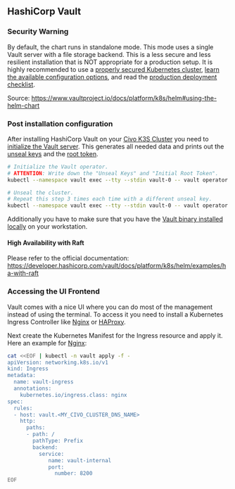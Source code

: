 ## HashiCorp Vault

### Security Warning

By default, the chart runs in standalone mode. This mode uses a single Vault server with a file storage backend. This is a less secure and less resilient installation that is NOT appropriate for a production setup. It is highly recommended to use a [properly secured Kubernetes cluster](https://kubernetes.io/docs/tasks/administer-cluster/securing-a-cluster/), [learn the available configuration options](https://developer.hashicorp.com/vault/docs/platform/k8s/helm/configuration), and read the [production deployment checklist](https://developer.hashicorp.com/vault/docs/platform/k8s/helm/run#architecture).

Source: https://www.vaultproject.io/docs/platform/k8s/helm#using-the-helm-chart

### Post installation configuration

After installing HashiCorp Vault on your [Civo K3S Cluster](https://www.civo.com/) you need to [initialize the Vault server](https://developer.hashicorp.com/vault/docs/commands/operator/init).
This generates all needed data and prints out the [unseal keys](https://developer.hashicorp.com/vault/docs/concepts/seal)
and the [root token](https://developer.hashicorp.com/vault/docs/concepts/tokens#root-tokens).

```sh
# Initialize the Vault operator.
# ATTENTION: Write down the "Unseal Keys" and "Initial Root Token".
kubectl --namespace vault exec --tty --stdin vault-0 -- vault operator init

# Unseal the cluster.
# Repeat this step 3 times each time with a different unseal key.
kubectl --namespace vault exec --tty --stdin vault-0 -- vault operator unseal
```

Additionally you have to make sure that you have the [Vault binary installed locally](https://developer.hashicorp.com/vault/downloads/) on your workstation.

#### High Availability with Raft

Please refer to the official documentation:
https://developer.hashicorp.com/vault/docs/platform/k8s/helm/examples/ha-with-raft

### Accessing the UI Frontend

Vault comes with a nice UI where you can do most of the management instead of using the terminal.
To access it you need to install a Kubernetes Ingress Controller like [Nginx](https://www.civo.com/marketplace/nginx) or [HAProxy](https://www.civo.com/learn/install-haproxy-as-ingress-in-civo-kubernetes).

Next create the Kubernetes Manifest for the Ingress resource and apply it.
Here an example for [Nginx](https://www.civo.com/marketplace/nginx):

```sh
cat <<EOF | kubectl -n vault apply -f -
apiVersion: networking.k8s.io/v1
kind: Ingress
metadata:
  name: vault-ingress
  annotations:
    kubernetes.io/ingress.class: nginx
spec:
  rules:
  - host: vault.<MY_CIVO_CLUSTER_DNS_NAME>
    http:
      paths:
      - path: /
        pathType: Prefix
        backend:
          service:
             name: vault-internal
             port:
               number: 8200
EOF
```
